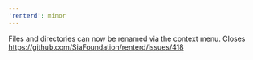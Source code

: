 ```yaml
---
'renterd': minor
---
```


Files and directories can now be renamed via the context menu. Closes https://github.com/SiaFoundation/renterd/issues/418
